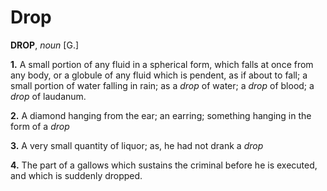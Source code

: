 # Drop

**DROP**, _noun_ \[G.\]

**1.** A small portion of any fluid in a spherical form, which falls at once from any body, or a globule of any fluid which is pendent, as if about to fall; a small portion of water falling in rain; as a _drop_ of water; a _drop_ of blood; a _drop_ of laudanum.

**2.** A diamond hanging from the ear; an earring; something hanging in the form of a _drop_

**3.** A very small quantity of liquor; as, he had not drank a _drop_

**4.** The part of a gallows which sustains the criminal before he is executed, and which is suddenly dropped.